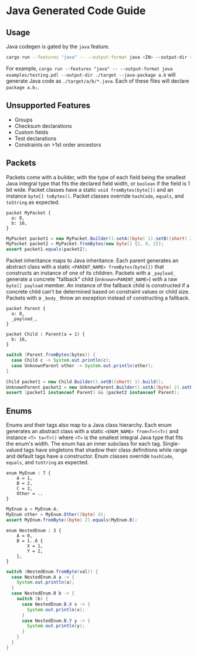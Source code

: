# Java Generated Code Guide

## Usage

Java codegen is gated by the `java` feature.

```bash
cargo run --features "java" -- --output-format java <IN> --output-dir <OUT> --java-package <PACKAGE>
```

For example, `cargo run --features "java" -- --output-format java examples/testing.pdl --output-dir ./target --java-package a.b` will generate Java code as `./target/a/b/*.java`. Each of these files will declare `package a.b;`.

## Unsupported Features

- Groups
- Checksum declarations
- Custom fields
- Test declarations
- Constraints on >1st order ancestors

## Packets

Packets come with a builder, with the type of each field being the smallest Java integral type that fits the declared field width, or `boolean` if the field is 1 bit wide. Packet classes have a static `void fromBytes(byte[])` and an instance `byte[] toBytes()`. Packet classes override `hashCode`, `equals`, and `toString` as expected.

```
packet MyPacket {
  a: 8,
  b: 16,
}
```

```java
MyPacket packet1 = new MyPacket.Builder().setA((byte) 1).setB((short) 2).build();
MyPacket packet2 = MyPacket.fromBytes(new byte[] {1, 0, 2});
assert packet1.equals(packet2);
```

Packet inheritance maps to Java inheritance. Each parent generates an abstract class with a static `<PARENT_NAME> fromBytes(byte[])` that constructs an instance of one of its children. Packets with a `_payload_` generate a concrete "fallback" child (`Unknown<PARENT_NAME>`) with a raw `byte[] payload` member. An instance of the fallback child is constructed if a concrete child can't be determined based on constraint values or child size. Packets with a `_body_` throw an exception instead of constructing a fallback.

```
packet Parent {
  a: 8,
  _payload_,
}

packet Child : Parent(a = 1) {
  b: 16,
}
```

```java
switch (Parent.fromBytes(bytes)) {
  case Child c -> System.out.println(c);
  case UnknownParent other -> System.out.println(other);
}
```

```java
Child packet1 = new Child.Builder().setB((short) 1).build();
UnknownParent packet2 = new UnknownParent.Builder().setA((byte) 2).setPayload(new byte[] {3, 4}).build();
assert (packet1 instanceof Parent) && (packet2 instanceof Parent);
```

## Enums

Enums and their tags also map to a Java class hierarchy. Each enum generates an abstract class with a static `<ENUM_NAME> from<T>(<T>)` and instance `<T> to<T>()` where `<T>` is the smallest integral Java type that fits the enum's width. The enum has an inner subclass for each tag. Single-valued tags have singletons that shadow their class definitions while range and default tags have a constructor. Enum classes override `hashCode`, `equals`, and `toString` as expected.

```
enum MyEnum : 7 {
    A = 1,
    B = 2,
    C = 3,
    Other = ..
}
```

```java
MyEnum a = MyEnum.A;
MyEnum other = MyEnum.Other((byte) 4);
assert MyEnum.fromByte((byte) 2).equals(MyEnum.B);
```

```
enum NestedEnum : 3 {
    A = 0,
    B = 1..6 {
        X = 1,
        Y = 2,
    },
}
```

```java
switch (NestedEnum.fromByte(val)) {
  case NestedEnum.A a -> {
    System.out.println(a);
  }
  case NestedEnum.B b -> {
    switch (b) {
      case NestedEnum.B.X x -> {
        System.out.println(x);
      }
      case NestedEnum.B.Y y -> {
        System.out.println(y);
      }
    }
  }
}
```
